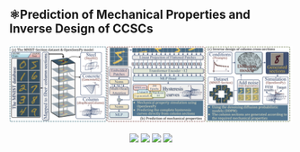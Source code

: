 ## ⚛️Prediction of Mechanical Properties and Inverse Design of CCSCs
<div align=center>
  <img width="1000" src="https://github.com/AshenOneme/CCSC-Prediction-Inverse-Design/blob/main/Chart/Workflow.png"/>
</div><br>

<div align=center>
  <img width="250" src="https://github.com/AshenOneme/CCSC-Prediction-Inverse-Design/blob/main/Chart/Gif4.gif"/>
  <img width="250" src="https://github.com/AshenOneme/CCSC-Prediction-Inverse-Design/blob/main/Chart/Gif0.gif"/>
  <img width="250" src="https://github.com/AshenOneme/CCSC-Prediction-Inverse-Design/blob/main/Chart/Gif2.gif"/>
  <img width="250" src="https://github.com/AshenOneme/CCSC-Prediction-Inverse-Design/blob/main/Chart/Gif1.gif"/>
</div><br>
